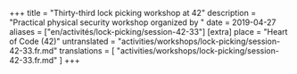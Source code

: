+++
title = "Thirty-third lock picking workshop at 42"
description = "Practical physical security workshop organized by "
date = 2019-04-27
aliases = ["en/activités/lock-picking/session-42-33"]
[extra]
place = "Heart of Code (42)"
untranslated = "activities/workshops/lock-picking/session-42-33.fr.md"
translations = [
    "activities/workshops/lock-picking/session-42-33.fr.md"
]
+++
